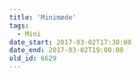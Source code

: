 ```yaml
---
title: 'Minimøde'
tags:
  - Mini
date_start: 2017-03-02T17:30:00
date_end: 2017-03-02T19:00:00
old_id: 6629
---
```


